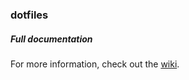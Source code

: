 ### dotfiles

##### Full documentation

For more information, check out the [wiki](http://github.com/justone/dotfiles/wiki).